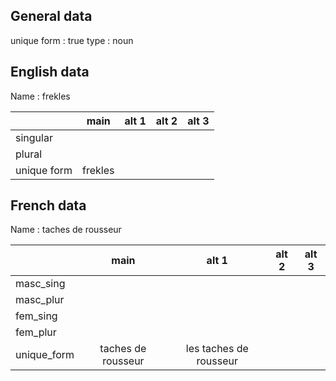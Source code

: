 ## General data

unique form : true
type : noun

## English data

Name : frekles

|             |  main   | alt 1 | alt 2 | alt 3 |
| :---------- | :-----: | :---: | :---: | ----- |
| singular    |         |       |       |       |
| plural      |         |       |       |       |
| unique form | frekles |       |       |       |

## French data

Name : taches de rousseur

|             |        main        |         alt 1          | alt 2 | alt 3 |
| :---------- | :----------------: | :--------------------: | :---: | :---: |
| masc_sing   |                    |                        |       |       |
| masc_plur   |                    |                        |       |       |
| fem_sing    |                    |                        |       |       |
| fem_plur    |                    |                        |       |       |
| unique_form | taches de rousseur | les taches de rousseur |       |       |


